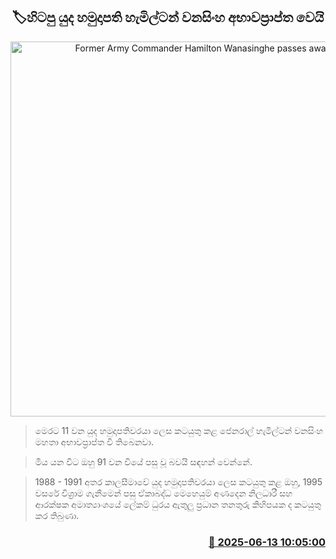 <p align='center'><b><h2 align='center' title='Former Army Commander Hamilton Wanasinghe passes away'>🏷හිටපු යුද හමුදාපති හැමිල්ටන් වනසිංහ අභාවප්‍රාප්ත වෙයි</h2></b></p>
<p align='center'><img src='https://helakuru.sgp1.cdn.digitaloceanspaces.com/esana/images/lib/hamilton-wanasinhe-i.jpg' width='600' alt='Former Army Commander Hamilton Wanasinghe passes away'></p>

> මෙරට 11 වන යුද හමුදාපතිවරයා ලෙස කටයුතු කළ ජෙනරාල් හැමිල්ටන් වනසිංහ මහතා අභාවප්‍රාප්ත වී තිබෙනවා.

> මිය යන විට ඔහු 91 වන වියේ පසු වූ බවයි සඳහන් වෙන්නේ.

> 1988 - 1991 අතර කාලසීමාවේ යුද හමුදාපතිවරයා ලෙස කටයුතු කළ ඔහු, 1995 වසරේ විශ්‍රාම ගැනීමෙන් පසු ඒකාබද්ධ මෙහෙයුම් අණදෙන නිලධාරී සහ ආරක්ෂක අමාත්‍යාංශයේ ලේකම් ධුරය ඇතුලු ප්‍රධාන තනතුරු කිහිපයක ද කටයුතු කර තිබුණා.



<h3 align='right'><a href='https://www.helakuru.lk/esana/p/110961/'>📅 2025-06-13 10:05:00</a></h3>
